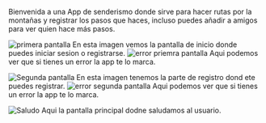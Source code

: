 Bienvenida a una App de senderismo donde sirve para hacer rutas por la montañas y registrar los pasos que haces, incluso puedes añadir a amigos para ver quien hace más pasos.


![primera pantalla](https://github.com/user-attachments/assets/441ae8a9-2105-42aa-bc75-87c1e43c2b51)
En esta imagen vemos la pantalla de inicio donde puedes iniciar sesion o registrarse.
![error priemra pantalla](https://github.com/user-attachments/assets/3773300a-e5b7-416d-9f36-afe0b4a9c318)
Aqui podemos ver que si tienes un error la app te lo marca.

![Segunda pantalla](https://github.com/user-attachments/assets/65950703-fb1a-4145-b97e-e6434befb3cb)
En esta imagen tenemos la parte de registro dond ete puedes registrar.
![error segunda pantalla](https://github.com/user-attachments/assets/68b8ae81-37ed-4ba0-98cb-866be528fe4f)
Aqui podemos ver que si tienes un error la app te lo marca.

![Saludo](https://github.com/user-attachments/assets/9de293d9-64f7-431b-a0c8-bd806762f3fb)
Aqui la pantalla principal dodne saludamos al usuario.
